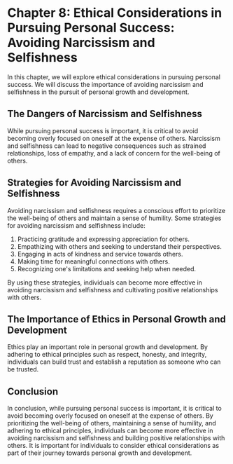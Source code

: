 Chapter 8: Ethical Considerations in Pursuing Personal Success: Avoiding Narcissism and Selfishness
===================================================================================================

In this chapter, we will explore ethical considerations in pursuing personal success. We will discuss the importance of avoiding narcissism and selfishness in the pursuit of personal growth and development.

The Dangers of Narcissism and Selfishness
-----------------------------------------

While pursuing personal success is important, it is critical to avoid becoming overly focused on oneself at the expense of others. Narcissism and selfishness can lead to negative consequences such as strained relationships, loss of empathy, and a lack of concern for the well-being of others.

Strategies for Avoiding Narcissism and Selfishness
--------------------------------------------------

Avoiding narcissism and selfishness requires a conscious effort to prioritize the well-being of others and maintain a sense of humility. Some strategies for avoiding narcissism and selfishness include:

1. Practicing gratitude and expressing appreciation for others.
2. Empathizing with others and seeking to understand their perspectives.
3. Engaging in acts of kindness and service towards others.
4. Making time for meaningful connections with others.
5. Recognizing one's limitations and seeking help when needed.

By using these strategies, individuals can become more effective in avoiding narcissism and selfishness and cultivating positive relationships with others.

The Importance of Ethics in Personal Growth and Development
-----------------------------------------------------------

Ethics play an important role in personal growth and development. By adhering to ethical principles such as respect, honesty, and integrity, individuals can build trust and establish a reputation as someone who can be trusted.

Conclusion
----------

In conclusion, while pursuing personal success is important, it is critical to avoid becoming overly focused on oneself at the expense of others. By prioritizing the well-being of others, maintaining a sense of humility, and adhering to ethical principles, individuals can become more effective in avoiding narcissism and selfishness and building positive relationships with others. It is important for individuals to consider ethical considerations as part of their journey towards personal growth and development.
